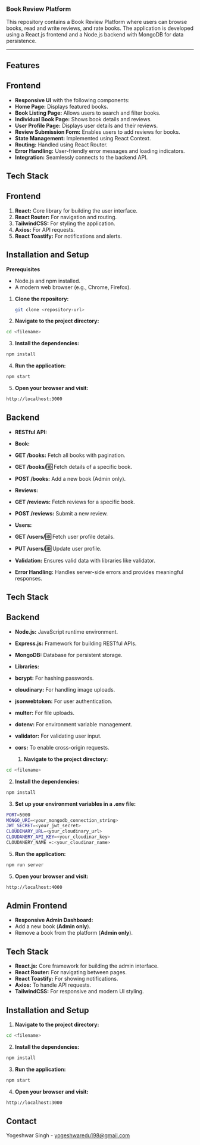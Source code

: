### Book Review Platform

This repository contains a Book Review Platform where users can browse books, read and write reviews, and rate books. The application is developed using a React.js frontend and a Node.js backend with MongoDB for data persistence.

---

## Features
## Frontend
- **Responsive UI** with the following components:
- **Home Page:** Displays featured books.
- **Book Listing Page:** Allows users to search and filter books.
- **Individual Book Page:** Shows book details and reviews.
- **User Profile Page:** Displays user details and their reviews.
- **Review Submission Form:** Enables users to add reviews for books.
- **State Management:** Implemented using React Context.
- **Routing:** Handled using React Router.
- **Error Handling:** User-friendly error messages and loading indicators.
- **Integration:** Seamlessly connects to the backend API.

## Tech Stack
## Frontend
1. **React:** Core library for building the user interface.
2. **React Router:** For navigation and routing.
3. **TailwindCSS:** For styling the application.
4. **Axios:** For API requests.
5. **React Toastify:** For notifications and alerts.

## Installation and Setup

**Prerequisites**

- Node.js and npm installed.
- A modern web browser (e.g., Chrome, Firefox).

1. **Clone the repository:**
   ```bash
   git clone <repository-url>
   ```

2. **Navigate to the project directory:**
```bash
cd <filename>
```

3. **Install the dependencies:**
```bash
npm install
```
4. **Run the application:**
```bash
npm start
```
5. **Open your browser and visit:**
```bash
http://localhost:3000
```

## Backend

- **RESTful API:**
- **Book:**
- **GET /books:** Fetch all books with pagination.
- **GET /books/:id:** Fetch details of a specific book.
- **POST /books:** Add a new book (Admin only).

- **Reviews:**
- **GET /reviews:** Fetch reviews for a specific book.
- **POST /reviews:** Submit a new review.
  
- **Users:**
- **GET /users/:id:** Fetch user profile details.
- **PUT /users/:id:** Update user profile.

- **Validation:** Ensures valid data with libraries like validator.
- **Error Handling:** Handles server-side errors and provides meaningful responses.


## Tech Stack
## Backend
- **Node.js:** JavaScript runtime environment.
- **Express.js:** Framework for building RESTful APIs.
- **MongoDB:** Database for persistent storage.
- **Libraries:**
- **bcrypt:** For hashing passwords.
- **cloudinary:** For handling image uploads.
- **jsonwebtoken:** For user authentication.
- **multer:** For file uploads.
- **dotenv:** For environment variable management.
- **validator:** For validating user input.
- **cors:** To enable cross-origin requests.

  1. **Navigate to the project directory:**
```bash
cd <filename>
```

2. **Install the dependencies:**
```bash
npm install
```
3. **Set up your environment variables in a .env file:**
 ```bash
PORT=5000
MONGO_URI=<your_mongodb_connection_string>
JWT_SECRET=<your_jwt_secret>
CLOUDINARY_URL=<your_cloudinary_url>
CLOUDANERY_API_KEY=<your_cloudinar_key>
CLOUDANERY_NAME =:<your_cloudinar_name>
   ```
5. **Run the application:**
```bash
npm run server
```
5. **Open your browser and visit:**
```bash
http://localhost:4000
```
## Admin Frontend

- **Responsive Admin Dashboard:**
- Add a new book (**Admin only**).
- Remove a book from the platform (**Admin only**).

 ## Tech Stack
- **React.js:** Core framework for building the admin interface.
- **React Router:** For navigating between pages.
- **React Toastify:** For showing notifications.
- **Axios:** To handle API requests.
- **TailwindCSS:** For responsive and modern UI styling.

 ## Installation and Setup
 
  1. **Navigate to the project directory:**
```bash
cd <filename>
```

2. **Install the dependencies:**
```bash
npm install
```
3. **Run the application:**
```bash
npm start
```
4. **Open your browser and visit:**
```bash
http://localhost:3000
```
  
## Contact
Yogeshwar Singh - yogeshwaredu198@gmail.com
